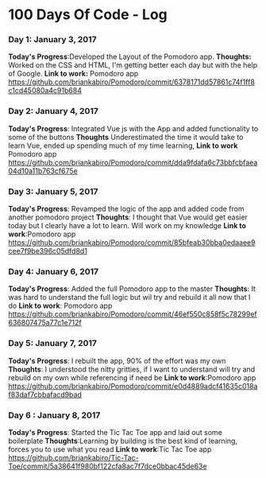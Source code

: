 # 100 Days Of Code - Log
<!---
### Day 0: February 30, 2016 (Example 1)
##### (delete me or comment me out)

**Today's Progress**: Fixed CSS, worked on canvas functionality for the app.

**Thoughts:** I really struggled with CSS, but, overall, I feel like I am slowly getting better at it. Canvas is still new for me, but I managed to figure out some basic functionality.

**Link to work:** [Calculator App](http://www.example.com)
### Day : January , 2017
**Today's Progress**:
**Thoughts**:
**Link to work**:
--->
### Day 1: January 3, 2017

**Today's Progress**:Developed the Layout of the Pomodoro app.
**Thoughts:** Worked on the CSS and HTML, I'm getting better each day but with the help of Google.
**Link to work:** Pomodoro app https://github.com/briankabiro/Pomodoro/commit/6378171dd57861c74f1ff8c1cd45080a4c91b684

### Day 2: January 4, 2017
**Today's Progress**: Integrated Vue js with the App and added functionality to some of the buttons
**Thoughts** Underestimated the time it would take to learn Vue, ended up spending much of my time learning,
**Link to work** Pomodoro app https://github.com/briankabiro/Pomodoro/commit/dda9fdafa6c73bbfcbfaea04d10a11b763cf675e

### Day 3: January 5, 2017
**Today's Progress**: Revamped the logic of the app and added code from another pomodoro project
**Thoughts**: I thought that Vue would get easier today but I clearly have a lot to learn. Will work on my knowledge
**Link to work**:Pomodoro app https://github.com/briankabiro/Pomodoro/commit/85bfeab30bba0edaaee9cee7f9be396c05dfd8d1


### Day 4: January 6, 2017
**Today's Progress**: Added the full Pomodoro app to the master 
**Thoughts**: It was hard to understand the full logic but wil try and rebuild it all now that I do
**Link to work**: Pomodoro app https://github.com/briankabiro/Pomodoro/commit/46ef550c858f5c78299ef636807475a77c1e712f

### Day 5: January 7, 2017
**Today's Progress**: I rebuilt the app, 90% of the effort was my own
**Thoughts**: I understood the nitty gritties, if I want to understand will try and rebuild on my own while referencing if need be
**Link to work**:Pomodoro app https://github.com/briankabiro/Pomodoro/commit/e0d4889adcf41635c018af83daf7cbbafacd9bad

### Day 6 : January 8, 2017
**Today's Progress**: Started the Tic Tac Toe app and laid out some boilerplate
**Thoughts**:Learning by building is the best kind of learning, forces you to use what you read
**Link to work**:Tic Tac Toe app https://github.com/briankabiro/Tic-Tac-Toe/commit/5a38641f980bf122cfa8ac7f7dce0bbac45de63e
